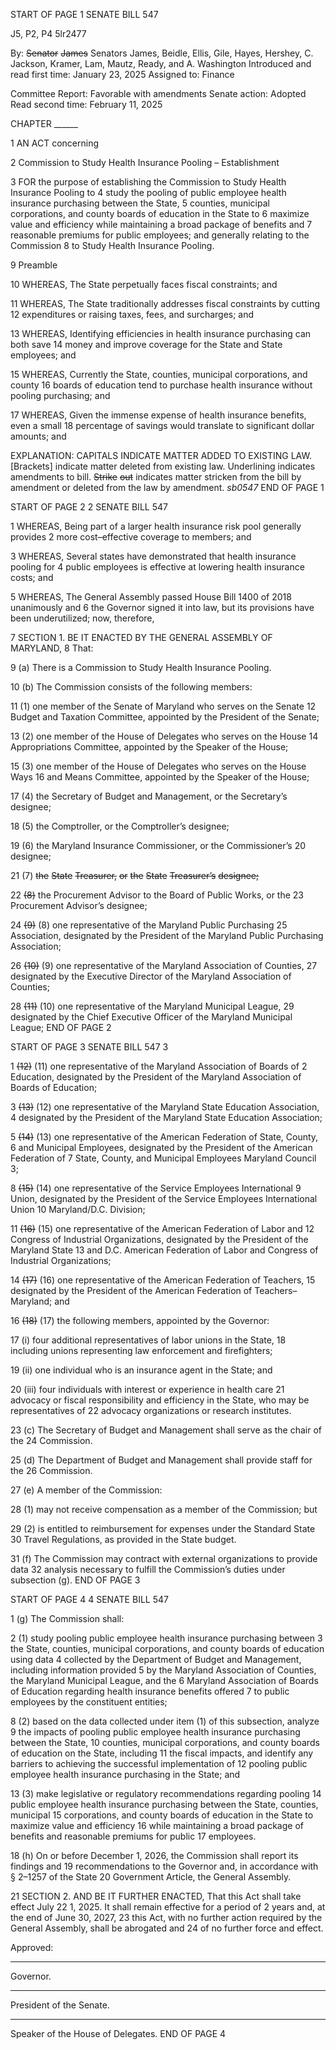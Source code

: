 START OF PAGE 1
SENATE BILL 547

J5, P2, P4 5lr2477

By: ~~Senator~~ ~~James~~ Senators James, Beidle, Ellis, Gile, Hayes, Hershey,
C. Jackson, Kramer, Lam, Mautz, Ready, and A. Washington
Introduced and read first time: January 23, 2025
Assigned to: Finance

Committee Report: Favorable with amendments
Senate action: Adopted
Read second time: February 11, 2025

CHAPTER ______

1 AN ACT concerning

2 Commission to Study Health Insurance Pooling – Establishment

3 FOR the purpose of establishing the Commission to Study Health Insurance Pooling to
4 study the pooling of public employee health insurance purchasing between the State,
5 counties, municipal corporations, and county boards of education in the State to
6 maximize value and efficiency while maintaining a broad package of benefits and
7 reasonable premiums for public employees; and generally relating to the Commission
8 to Study Health Insurance Pooling.

9 Preamble

10 WHEREAS, The State perpetually faces fiscal constraints; and

11 WHEREAS, The State traditionally addresses fiscal constraints by cutting
12 expenditures or raising taxes, fees, and surcharges; and

13 WHEREAS, Identifying efficiencies in health insurance purchasing can both save
14 money and improve coverage for the State and State employees; and

15 WHEREAS, Currently the State, counties, municipal corporations, and county
16 boards of education tend to purchase health insurance without pooling purchasing; and

17 WHEREAS, Given the immense expense of health insurance benefits, even a small
18 percentage of savings would translate to significant dollar amounts; and

EXPLANATION: CAPITALS INDICATE MATTER ADDED TO EXISTING LAW.
[Brackets] indicate matter deleted from existing law.
Underlining indicates amendments to bill.
~~Strike~~ ~~out~~ indicates matter stricken from the bill by amendment or deleted from the law by
amendment. *sb0547*
END OF PAGE 1

START OF PAGE 2
2 SENATE BILL 547

1 WHEREAS, Being part of a larger health insurance risk pool generally provides
2 more cost–effective coverage to members; and

3 WHEREAS, Several states have demonstrated that health insurance pooling for
4 public employees is effective at lowering health insurance costs; and

5 WHEREAS, The General Assembly passed House Bill 1400 of 2018 unanimously and
6 the Governor signed it into law, but its provisions have been underutilized; now, therefore,

7 SECTION 1. BE IT ENACTED BY THE GENERAL ASSEMBLY OF MARYLAND,
8 That:

9 (a) There is a Commission to Study Health Insurance Pooling.

10 (b) The Commission consists of the following members:

11 (1) one member of the Senate of Maryland who serves on the Senate
12 Budget and Taxation Committee, appointed by the President of the Senate;

13 (2) one member of the House of Delegates who serves on the House
14 Appropriations Committee, appointed by the Speaker of the House;

15 (3) one member of the House of Delegates who serves on the House Ways
16 and Means Committee, appointed by the Speaker of the House;

17 (4) the Secretary of Budget and Management, or the Secretary’s designee;

18 (5) the Comptroller, or the Comptroller’s designee;

19 (6) the Maryland Insurance Commissioner, or the Commissioner’s
20 designee;

21 (7) ~~the~~ ~~State~~ ~~Treasurer,~~ ~~or~~ ~~the~~ ~~State~~ ~~Treasurer’s~~ ~~designee;~~

22 ~~(8)~~ the Procurement Advisor to the Board of Public Works, or the
23 Procurement Advisor’s designee;

24 ~~(9)~~ (8) one representative of the Maryland Public Purchasing
25 Association, designated by the President of the Maryland Public Purchasing Association;

26 ~~(10)~~ (9) one representative of the Maryland Association of Counties,
27 designated by the Executive Director of the Maryland Association of Counties;

28 ~~(11)~~ (10) one representative of the Maryland Municipal League,
29 designated by the Chief Executive Officer of the Maryland Municipal League;
END OF PAGE 2

START OF PAGE 3
SENATE BILL 547 3

1 ~~(12)~~ (11) one representative of the Maryland Association of Boards of
2 Education, designated by the President of the Maryland Association of Boards of Education;

3 ~~(13)~~ (12) one representative of the Maryland State Education Association,
4 designated by the President of the Maryland State Education Association;

5 ~~(14)~~ (13) one representative of the American Federation of State, County,
6 and Municipal Employees, designated by the President of the American Federation of
7 State, County, and Municipal Employees Maryland Council 3;

8 ~~(15)~~ (14) one representative of the Service Employees International
9 Union, designated by the President of the Service Employees International Union
10 Maryland/D.C. Division;

11 ~~(16)~~ (15) one representative of the American Federation of Labor and
12 Congress of Industrial Organizations, designated by the President of the Maryland State
13 and D.C. American Federation of Labor and Congress of Industrial Organizations;

14 ~~(17)~~ (16) one representative of the American Federation of Teachers,
15 designated by the President of the American Federation of Teachers–Maryland; and

16 ~~(18)~~ (17) the following members, appointed by the Governor:

17 (i) four additional representatives of labor unions in the State,
18 including unions representing law enforcement and firefighters;

19 (ii) one individual who is an insurance agent in the State; and

20 (iii) four individuals with interest or experience in health care
21 advocacy or fiscal responsibility and efficiency in the State, who may be representatives of
22 advocacy organizations or research institutes.

23 (c) The Secretary of Budget and Management shall serve as the chair of the
24 Commission.

25 (d) The Department of Budget and Management shall provide staff for the
26 Commission.

27 (e) A member of the Commission:

28 (1) may not receive compensation as a member of the Commission; but

29 (2) is entitled to reimbursement for expenses under the Standard State
30 Travel Regulations, as provided in the State budget.

31 (f) The Commission may contract with external organizations to provide data
32 analysis necessary to fulfill the Commission’s duties under subsection (g).
END OF PAGE 3

START OF PAGE 4
4 SENATE BILL 547

1 (g) The Commission shall:

2 (1) study pooling public employee health insurance purchasing between
3 the State, counties, municipal corporations, and county boards of education using data
4 collected by the Department of Budget and Management, including information provided
5 by the Maryland Association of Counties, the Maryland Municipal League, and the
6 Maryland Association of Boards of Education regarding health insurance benefits offered
7 to public employees by the constituent entities;

8 (2) based on the data collected under item (1) of this subsection, analyze
9 the impacts of pooling public employee health insurance purchasing between the State,
10 counties, municipal corporations, and county boards of education on the State, including
11 the fiscal impacts, and identify any barriers to achieving the successful implementation of
12 pooling public employee health insurance purchasing in the State; and

13 (3) make legislative or regulatory recommendations regarding pooling
14 public employee health insurance purchasing between the State, counties, municipal
15 corporations, and county boards of education in the State to maximize value and efficiency
16 while maintaining a broad package of benefits and reasonable premiums for public
17 employees.

18 (h) On or before December 1, 2026, the Commission shall report its findings and
19 recommendations to the Governor and, in accordance with § 2–1257 of the State
20 Government Article, the General Assembly.

21 SECTION 2. AND BE IT FURTHER ENACTED, That this Act shall take effect July
22 1, 2025. It shall remain effective for a period of 2 years and, at the end of June 30, 2027,
23 this Act, with no further action required by the General Assembly, shall be abrogated and
24 of no further force and effect.

Approved:

________________________________________________________________________________
Governor.

________________________________________________________________________________
President of the Senate.

________________________________________________________________________________
Speaker of the House of Delegates.
END OF PAGE 4
